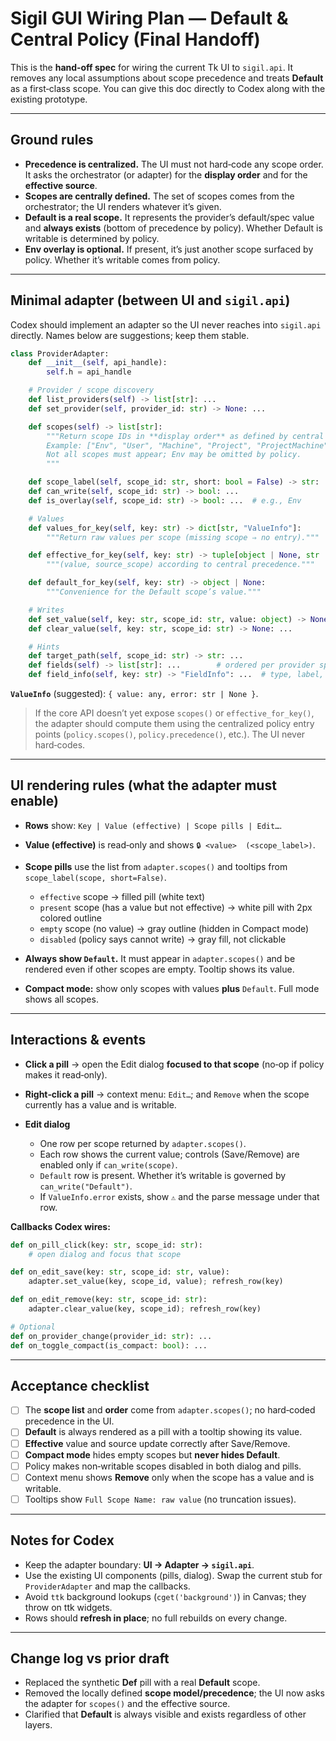 # Sigil GUI Wiring Plan — **Default** & Central Policy (Final Handoff)

This is the **hand‑off spec** for wiring the current Tk UI to `sigil.api`. It removes any local assumptions about scope precedence and treats **Default** as a first‑class scope. You can give this doc directly to Codex along with the existing prototype.

---

## Ground rules

* **Precedence is centralized.** The UI must not hard‑code any scope order. It asks the orchestrator (or adapter) for the **display order** and for the **effective source**.
* **Scopes are centrally defined.** The set of scopes comes from the orchestrator; the UI renders whatever it’s given.
* **Default is a real scope.** It represents the provider’s default/spec value and **always exists** (bottom of precedence by policy). Whether Default is writable is determined by policy.
* **Env overlay is optional.** If present, it’s just another scope surfaced by policy. Whether it’s writable comes from policy.

---

## Minimal adapter (between UI and `sigil.api`)

Codex should implement an adapter so the UI never reaches into `sigil.api` directly. Names below are suggestions; keep them stable.

```python
class ProviderAdapter:
    def __init__(self, api_handle):
        self.h = api_handle

    # Provider / scope discovery
    def list_providers(self) -> list[str]: ...
    def set_provider(self, provider_id: str) -> None: ...

    def scopes(self) -> list[str]:
        """Return scope IDs in **display order** as defined by central policy.
        Example: ["Env", "User", "Machine", "Project", "ProjectMachine", "Default"]
        Not all scopes must appear; Env may be omitted by policy.
        """

    def scope_label(self, scope_id: str, short: bool = False) -> str: ...
    def can_write(self, scope_id: str) -> bool: ...
    def is_overlay(self, scope_id: str) -> bool: ...  # e.g., Env

    # Values
    def values_for_key(self, key: str) -> dict[str, "ValueInfo"]:
        """Return raw values per scope (missing scope ⇒ no entry)."""

    def effective_for_key(self, key: str) -> tuple[object | None, str | None]:
        """(value, source_scope) according to central precedence."""

    def default_for_key(self, key: str) -> object | None:
        """Convenience for the Default scope’s value."""

    # Writes
    def set_value(self, key: str, scope_id: str, value: object) -> None: ...
    def clear_value(self, key: str, scope_id: str) -> None: ...

    # Hints
    def target_path(self, scope_id: str) -> str: ...
    def fields(self) -> list[str]: ...        # ordered per provider spec
    def field_info(self, key: str) -> "FieldInfo": ...  # type, label, description
```

**`ValueInfo`** (suggested): `{ value: any, error: str | None }`.

> If the core API doesn’t yet expose `scopes()` or `effective_for_key()`, the adapter should compute them using the centralized policy entry points (`policy.scopes()`, `policy.precedence()`, etc.). The UI never hard‑codes.

---

## UI rendering rules (what the adapter must enable)

* **Rows** show: `Key | Value (effective) | Scope pills | Edit…`.
* **Value (effective)** is read‑only and shows `🔒 <value>  (<scope_label>)`.
* **Scope pills** use the list from `adapter.scopes()` and tooltips from `scope_label(scope, short=False)`.

  * `effective` scope → filled pill (white text)
  * `present` scope (has a value but not effective) → white pill with 2px colored outline
  * `empty` scope (no value) → gray outline (hidden in Compact mode)
  * `disabled` (policy says cannot write) → gray fill, not clickable
* **Always show `Default`.** It must appear in `adapter.scopes()` and be rendered even if other scopes are empty. Tooltip shows its value.
* **Compact mode:** show only scopes with values **plus** `Default`. Full mode shows all scopes.

---

## Interactions & events

* **Click a pill** → open the Edit dialog **focused to that scope** (no‑op if policy makes it read‑only).
* **Right‑click a pill** → context menu: `Edit…`; and `Remove` when the scope currently has a value and is writable.
* **Edit dialog**

  * One row per scope returned by `adapter.scopes()`.
  * Each row shows the current value; controls (Save/Remove) are enabled only if `can_write(scope)`.
  * `Default` row is present. Whether it’s writable is governed by `can_write("Default")`.
  * If `ValueInfo.error` exists, show `⚠︎` and the parse message under that row.

**Callbacks Codex wires:**

```python
def on_pill_click(key: str, scope_id: str):
    # open dialog and focus that scope

def on_edit_save(key: str, scope_id: str, value):
    adapter.set_value(key, scope_id, value); refresh_row(key)

def on_edit_remove(key: str, scope_id: str):
    adapter.clear_value(key, scope_id); refresh_row(key)

# Optional
def on_provider_change(provider_id: str): ...
def on_toggle_compact(is_compact: bool): ...
```

---

## Acceptance checklist

* [ ] The **scope list** and **order** come from `adapter.scopes()`; no hard‑coded precedence in the UI.
* [ ] **Default** is always rendered as a pill with a tooltip showing its value.
* [ ] **Effective** value and source update correctly after Save/Remove.
* [ ] **Compact mode** hides empty scopes but **never hides Default**.
* [ ] Policy makes non‑writable scopes disabled in both dialog and pills.
* [ ] Context menu shows **Remove** only when the scope has a value and is writable.
* [ ] Tooltips show `Full Scope Name: raw value` (no truncation issues).

---

## Notes for Codex

* Keep the adapter boundary: **UI → Adapter → `sigil.api`**.
* Use the existing UI components (pills, dialog). Swap the current stub for `ProviderAdapter` and map the callbacks.
* Avoid `ttk` background lookups (`cget('background')`) in Canvas; they throw on ttk widgets.
* Rows should **refresh in place**; no full rebuilds on every change.

---

## Change log vs prior draft

* Replaced the synthetic **Def** pill with a real **Default** scope.
* Removed the locally defined **scope model/precedence**; the UI now asks the adapter for `scopes()` and the effective source.
* Clarified that **Default** is always visible and exists regardless of other layers.
